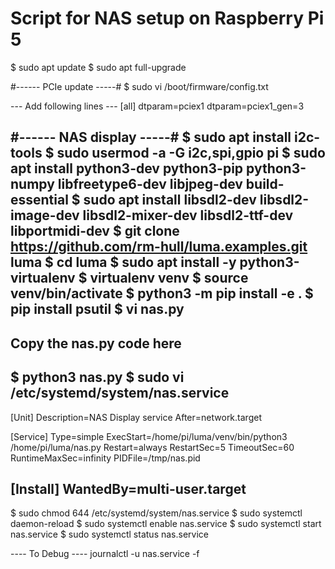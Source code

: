 # Script for NAS setup on Raspberry Pi 5

$ sudo apt update
$ sudo apt full-upgrade

#------ PCIe update -----#
$ sudo vi /boot/firmware/config.txt

--- Add following lines ---
[all]
dtparam=pciex1
dtparam=pciex1_gen=3

#------ NAS display -----#
$ sudo apt install i2c-tools
$ sudo usermod -a -G i2c,spi,gpio pi
$ sudo apt install python3-dev python3-pip python3-numpy libfreetype6-dev libjpeg-dev build-essential
$ sudo apt install libsdl2-dev libsdl2-image-dev libsdl2-mixer-dev libsdl2-ttf-dev libportmidi-dev
$ git clone https://github.com/rm-hull/luma.examples.git luma
$ cd luma
$ sudo apt install -y python3-virtualenv
$ virtualenv venv
$ source venv/bin/activate
$ python3 -m pip install -e .
$ pip install psutil
$ vi nas.py
------------------------
Copy the nas.py code here
------------------------

$ python3 nas.py
$ sudo vi /etc/systemd/system/nas.service
-------------------------------------------
[Unit]
Description=NAS Display service
After=network.target

[Service]
Type=simple
ExecStart=/home/pi/luma/venv/bin/python3 /home/pi/luma/nas.py
Restart=always
RestartSec=5
TimeoutSec=60
RuntimeMaxSec=infinity
PIDFile=/tmp/nas.pid

[Install]
WantedBy=multi-user.target
-------------------------------------------

$ sudo chmod 644 /etc/systemd/system/nas.service
$ sudo systemctl daemon-reload
$ sudo systemctl enable nas.service 
$ sudo systemctl start nas.service 
$ sudo systemctl status nas.service

---- To Debug ----
journalctl -u nas.service -f
